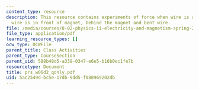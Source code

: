 ```yaml
---
content_type: resource
description: This resource contains experiments of force when wire is above the magnet,
  wire is in front of magnet, behind the magnet and bent wire.
file: /media/courses/8-02-physics-ii-electricity-and-magnetism-spring-2007/5ac2549dbc5e17db9dd5f088969202db_prs_w06d2_qonly.pdf
file_type: application/pdf
learning_resource_types: []
ocw_type: OCWFile
parent_title: Class Activities
parent_type: CourseSection
parent_uid: 588b48d5-a339-0347-e6e5-b16b0ec1fe7b
resourcetype: Document
title: prs_w06d2_qonly.pdf
uid: 5ac2549d-bc5e-17db-9dd5-f088969202db
---
```

